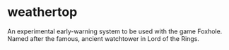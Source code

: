 # weathertop
An experimental early-warning system to be used with the game Foxhole. Named after the famous, ancient watchtower in Lord of the Rings.
